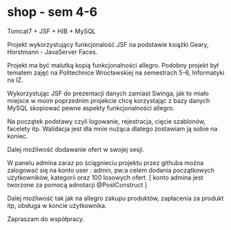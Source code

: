 shop - sem 4-6
====

 Tomcat7 + JSF + HIB + MySQL
 
 Projekt wykorzystujący funkcjonalość JSF na podstawie książki Geary, Horstmann - JavaServer Faces. 
 
 Projekt ma być malutką kopią funkcjonalności allegro. Podobny projekt był tematem zajęć na Politechnice Wrocławskiej 
 na semestrach 5-6, Informatyki na IZ. 
 
 Wykorzystując JSF do prezentacji danych zamiast Swinga, jak to miało miejsce w moim poprzednim projekcie chcę korzystając 
  z bazy danych MySQL skopiować pewne aspekty funkcjonalności allegro.
 
 Na początek podstawy czyli logowanie, rejestracja, cięcie szablonów, facelety itp.
 Walidacja jest dla mnie nużąca dlatego zostawiam ją sobie na koniec.
 
 Dalej możliwość dodawanie ofert w swojej sesji. 
 
 W panelu admina zaraz po ściągnieciu projektu przez githuba można zalogować się na konto user : admin, pw:a celem dodania
 początkowych użytkowników, kategorii oraz 100 losowych ofert. [ konto admina jest tworzone za pomocą adnotacji @PostConstruct ]
 
 Dalej możliwość tak jak na allegro zakupu produktów, zapłacenia za produkt itp, obsługa w koncie użytkownika.
 
 Zapraszam do współpracy. 
 

